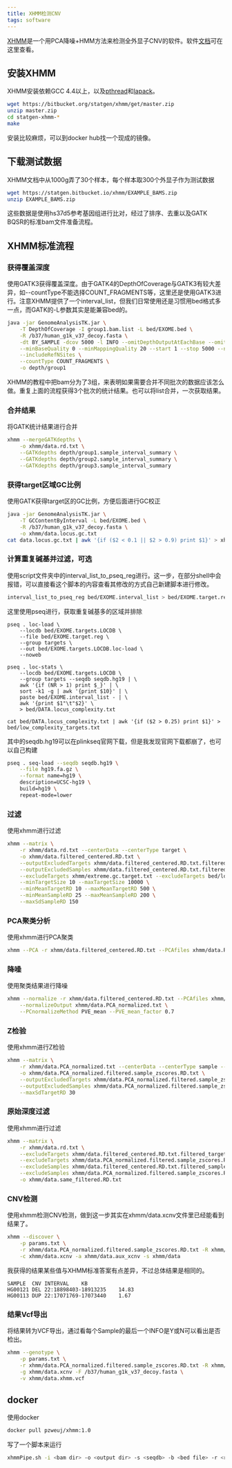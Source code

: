 ```yaml
---
title: XHMM检测CNV
tags: software
---
```




[XHMM](https://bitbucket.org/statgen/xhmm/src/master/)是一个用PCA降噪+HMM方法来检测全外显子CNV的软件。软件[文档](https://statgen.bitbucket.io/xhmm/tutorial.html)可在这里查看。



## 安装XHMM

XHMM安装依赖GCC 4.4以上，以及[pthread](https://hpc-tutorials.llnl.gov/posix/)和[lapack](http://www.netlib.org/lapack/)。

```bash
wget https://bitbucket.org/statgen/xhmm/get/master.zip
unzip master.zip
cd statgen-xhmm-*
make
```

安装比较麻烦，可以到docker hub找一个现成的镜像。



## 下载测试数据

XHMM文档中从1000g弄了30个样本，每个样本取300个外显子作为测试数据
```bash
wget https://statgen.bitbucket.io/xhmm/EXAMPLE_BAMS.zip
unzip EXAMPLE_BAMS.zip
```

这些数据是使用hs37d5参考基因组进行比对，经过了排序、去重以及GATK BQSR的标准bam文件准备流程。



## XHMM标准流程

### 获得覆盖深度
使用GATK3获得覆盖深度。由于GATK4的DepthOfCoverage与GATK3有较大差异，如--countType不能选择COUNT_FRAGMENTS等，这里还是使用GATK3进行。注意XHMM提供了一个interval_list，但我们日常使用还是习惯用bed格式多一点，而GATK的-L参数其实是能兼容bed的。

```bash
java -jar GenomeAnalysisTK.jar \
	-T DepthOfCoverage -I group1.bam.list -L bed/EXOME.bed \
	-R /b37/human_g1k_v37_decoy.fasta \
	-dt BY_SAMPLE -dcov 5000 -l INFO --omitDepthOutputAtEachBase --omitLocusTable \
	--minBaseQuality 0 --minMappingQuality 20 --start 1 --stop 5000 --nBins 200 \
	--includeRefNSites \
	--countType COUNT_FRAGMENTS \
	-o depth/group1
```

XHMM的教程中把bam分为了3组，来表明如果需要合并不同批次的数据应该怎么做。重复上面的流程获得3个批次的统计结果。也可以将list合并，一次获取结果。



### 合并结果

将GATK统计结果进行合并
```bash
xhmm --mergeGATKdepths \
	-o xhmm/data.rd.txt \
	--GATKdepths depth/group1.sample_interval_summary \
	--GATKdepths depth/group2.sample_interval_summary \
	--GATKdepths depth/group3.sample_interval_summary
```



### 获得target区域GC比例

使用GATK获得target区的GC比例，方便后面进行GC校正
```bash
java -jar GenomeAnalysisTK.jar \
	-T GCContentByInterval -L bed/EXOME.bed \
	-R /b37/human_g1k_v37_decoy.fasta \
	-o xhmm/data.locus.gc.txt
cat data.locus.gc.txt | awk '{if ($2 < 0.1 || $2 > 0.9) print $1}' > xhmm/extreme.gc.target.txt
```



### 计算重复碱基并过滤，可选

使用script文件夹中的interval_list_to_pseq_reg进行。这一步，在部分shell中会报错，可以直接看这个脚本的内容查看其修改的方式自己新建脚本进行修改。
```bash
interval_list_to_pseq_reg bed/EXOME.interval_list > bed/EXOME.target.reg
```

这里使用pseq进行，获取重复碱基多的区域并排除
```
pseq . loc-load \
	--locdb bed/EXOME.targets.LOCDB \
	--file bed/EXOME.target.reg \
	--group targets \
	--out bed/EXOME.targets.LOCDB.loc-load \
	--noweb

pseq . loc-stats \
	--locdb bed/EXOME.targets.LOCDB \
	--group targets --seqdb seqdb.hg19 | \
	awk '{if (NR > 1) print $_}' | \
	sort -k1 -g | awk '{print $10}' | \
	paste bed/EXOME.interval_list - | \
	awk '{print $1"\t"$2}' \
	> bed/DATA.locus_complexity.txt

cat bed/DATA.locus_complexity.txt | awk '{if ($2 > 0.25) print $1}' > bed/low_complexity_targets.txt
```



其中的seqdb.hg19可以在plinkseq官网下载，但是我发现官网下载都崩了，也可以自己构建

```bash
pseq . seq-load --seqdb seqdb.hg19 \
	--file hg19.fa.gz \
	--format name=hg19 \
	description=UCSC-hg19 \
	build=hg19 \
	repeat-mode=lower
```




### 过滤

使用xhmm进行过滤

```bash
xhmm --matrix \
	-r xhmm/data.rd.txt --centerData --centerType target \
	-o xhmm/data.filtered_centered.RD.txt \
	--outputExcludedTargets xhmm/data.filtered_centered.RD.txt.filtered_targets.txt \
	--outputExcludedSamples xhmm/data.filtered_centered.RD.txt.filtered_samples.txt \
	--excludeTargets xhmm/extreme.gc.target.txt --excludeTargets bed/low_complexity_targets.txt \
	--minTargetSize 10 --maxTargetSize 10000 \
	--minMeanTargetRD 10 --maxMeanTargetRD 500 \
	--minMeanSampleRD 25 --maxMeanSampleRD 200 \
	--maxSdSampleRD 150
```



### PCA聚类分析

使用xhmm进行PCA聚类
```bash
xhmm --PCA -r xhmm/data.filtered_centered.RD.txt --PCAfiles xhmm/data.RD.PCA
```



### 降噪

使用聚类结果进行降噪
```bash
xhmm --normalize -r xhmm/data.filtered_centered.RD.txt --PCAfiles xhmm/data.RD.PCA \
	--normalizeOutput xhmm/data.PCA_normalized.txt \
	--PCnormalizeMethod PVE_mean --PVE_mean_factor 0.7
```



### Z检验

使用xhmm进行Z检验
```bash
xhmm --matrix \
	-r xhmm/data.PCA_normalized.txt --centerData --centerType sample --zScoreData \
	-o xhmm/data.PCA_normalized.filtered.sample_zscores.RD.txt \
	--outputExcludedTargets xhmm/data.PCA_normalized.filtered.sample_zscores.RD.txt.filtered_targets.txt \
	--outputExcludedSamples xhmm/data.PCA_normalized.filtered.sample_zscores.RD.txt.filtered_samples.txt \
	--maxSdTargetRD 30
```



### 原始深度过滤

使用xhmm进行过滤
```bash
xhmm --matrix \
	-r xhmm/data.rd.txt \
	--excludeTargets xhmm/data.filtered_centered.RD.txt.filtered_targets.txt \
	--excludeTargets xhmm/data.PCA_normalized.filtered.sample_zscores.RD.txt.filtered_targets.txt \
	--excludeSamples xhmm/data.filtered_centered.RD.txt.filtered_samples.txt \
	--excludeSamples xhmm/data.PCA_normalized.filtered.sample_zscores.RD.txt.filtered_samples.txt \
	-o xhmm/data.same_filtered.RD.txt
```



### CNV检测

使用xhmm检测CNV检测，做到这一步其实在xhmm/data.xcnv文件里已经能看到结果了。
```bash
xhmm --discover \
	-p params.txt \
	-r xhmm/data.PCA_normalized.filtered.sample_zscores.RD.txt -R xhmm/data.same_filtered.RD.txt \
	-c xhmm/data.xcnv -a xhmm/data.aux_xcnv -s xhmm/data
```

我获得的结果某些值与XHMM标准答案有点差异，不过总体结果是相同的。
```
SAMPLE	CNV	INTERVAL	KB
HG00121	DEL	22:18898403-18913235	14.83
HG00113	DUP	22:17071769-17073440	1.67
```



### 结果Vcf导出

将结果转为VCF导出，通过看每个Sample的最后一个INFO是Y或N可以看出是否检出。
```bash
xhmm --genotype \
	-p params.txt \
	-r xhmm/data.PCA_normalized.filtered.sample_zscores.RD.txt -R xhmm/data.same_filtered.RD.txt \
	-g xhmm/data.xcnv -F /b37/human_g1k_v37_decoy.fasta \
	-v xhmm/data.xhmm.vcf
```



## docker

使用docker
```bash
docker pull pzweuj/xhmm:1.0
```

写了一个脚本来运行
```bash
xhmmPipe.sh -i <bam dir> -o <output dir> -s <seqdb> -b <bed file> -r <ref.fa>
```
